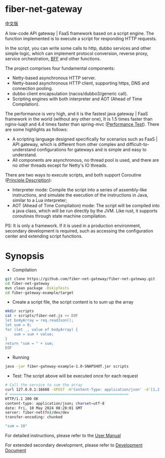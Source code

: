 # fiber-net-gateway
[中文版](doc/README_cn.md)

A low-code API gateway | FaaS framework based on a script engine. The function implemented is to execute a script for responding HTTP requests.

In the script, you can write some calls to http, dubbo services and other simple logic, which can implement protocol conversion, reverse proxy, service orchestration, [BFF](https://medium.com/mobilepeople/backend-for-frontend-pattern-why-you-need-to-know-it-46f94ce420b0) and other functions.

The project comprises four fundamental components:
- Netty-based asynchronous HTTP server.
- Netty-based asynchronous HTTP client, supporting https, DNS and connection pooling.
- dubbo client encapsulation (nacos/dubbo3/generic call).
- Scripting engines with both interpreter and AOT (Ahead of Time Compilation).

The performance is very high, and it is the fastest java gateway | FaaS framework in the world (without any other one),
It is 1.5 times faster than nginx-luajit and 4.4 times faster than spring-mvc ([Performance Test](doc/benchmark.md)). There are some highlights as follows:
- A scripting language designed specifically for scenarios such as FaaS | API gateway, which is different from other complex and difficult-to-understand configurations for gateways and is simple and easy to understand.
- All components are asynchronous, no thread pool is used, and there are no other threads except for Netty's IO threads.

There are two ways to execute scripts, and both support Coroutine ([Principle Description](doc/script.md)):
- Interpreter mode: Compile the script into a series of assembly-like instructions, and simulate the execution of the instructions in Java, similar to a Lua interpreter;
- AOT (Ahead of Time Compilation) mode: The script will be compiled into a java class, which will be run directly by the JVM. Like rust, it supports coroutines through state machine compilation.

PS: It is only a framework. If it is used in a production environment, secondary development is required, such as accessing the configuration center and extending script functions.


# Synopsis

- Compilation
```bash
git clone https://github.com/fiber-net-gateway/fiber-net-gateway.git
cd fiber-net-gateway
mvn clean package -DskipTests
cd fiber-gateway-example/target
```

- Create a script file, the script content is to sum up the array
```bash
mkdir scripts
cat > scripts/fiber-net.js << EOF
let bodyArray = req.readJson();
let sum = 0;
for (let _, value of bodyArray) {
    sum = sum + value;
}
return "sum = " + sum;
EOF
```

- Running
```bash
java -jar fiber-gateway-example-1.0-SNAPSHOT.jar scripts
```

- Test: The script above will be executed once for each request
```bash
# Call the service to sum the array
curl 127.0.0.1:16688 -XPOST -H'Content-Type: application/json' -d'[1,2,3,4]' -i
# ======================================================
HTTP/1.1 200 OK
content-type: application/json; charset=utf-8
date: Fri, 10 May 2024 08:28:01 GMT
server: fiber-net(fn)/dev/dev
transfer-encoding: chunked

"sum = 10"
```

For detailed instructions, please refer to the [User Manual](doc/user.md)

For extended secondary development, please refer to [Development Document](doc/dev.md)
